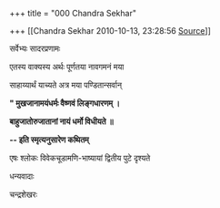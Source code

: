 +++
title = "000 Chandra Sekhar"

+++
[[Chandra Sekhar	2010-10-13, 23:28:56 [Source](https://groups.google.com/g/bvparishat/c/xotn9vNGX80)]]



सर्वेभ्यः सादरप्रणामः

एतस्य वाक्यस्य अर्थः पूर्णतया नावगमनं मया

साहाय्यार्थं याच्यते अत्र मया पण्डितान्सर्वान्



**" मुखजानामयंधर्मः वैष्णवं लिङ्गधारणम् ।**

**बाहुजातोरुजातानां नायं धर्मो विधीयते ॥**



**-- इति स्मृत्यनुसारेण कथितम्**



एषः श्लोकः विवेकचूडामणि-भाष्यायां द्वितीय पुटे दृश्यते



धन्यवादाः

चन्द्रशेखरः

  


